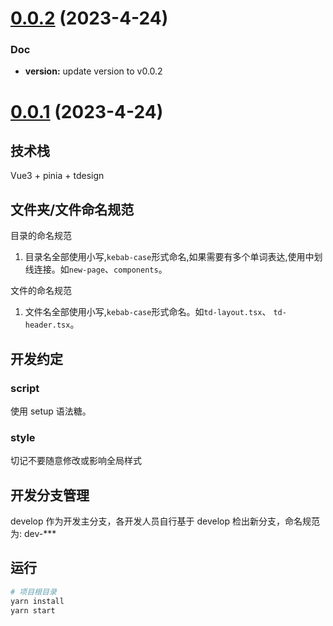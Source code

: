 # [0.0.2](https://github.com/wc19950724/vue3-base-cli/compare/v0.0.1...v0.0.2) (2023-4-24)

### Doc

- **version:** update version to v0.0.2

# [0.0.1](https://github.com/wc19950724/vue3-base/compare/master...v0.0.1) (2023-4-24)

## 技术栈

Vue3 + pinia + tdesign

## 文件夹/文件命名规范

目录的命名规范

1. 目录名全部使用小写,`kebab-case`形式命名,如果需要有多个单词表达,使用中划线连接。如`new-page`、`components`。

文件的命名规范

1. 文件名全部使用小写,`kebab-case`形式命名。如`td-layout.tsx`、 `td-header.tsx`。

## 开发约定

### script

使用 setup 语法糖。

### style

切记不要随意修改或影响全局样式

## 开发分支管理

develop 作为开发主分支，各开发人员自行基于 develop 检出新分支，命名规范为: dev-\*\*\*

## 运行

```bash
# 项目根目录
yarn install
yarn start
```
